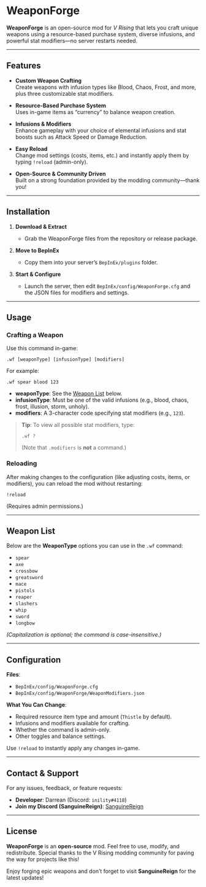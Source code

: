 # WeaponForge

**WeaponForge** is an open-source mod for *V Rising* that lets you craft unique weapons using a resource-based purchase system, diverse infusions, and powerful stat modifiers—no server restarts needed.

---

## Features

- **Custom Weapon Crafting**  
  Create weapons with infusion types like Blood, Chaos, Frost, and more, plus three customizable stat modifiers.

- **Resource-Based Purchase System**  
  Uses in-game items as “currency” to balance weapon creation.

- **Infusions & Modifiers**  
  Enhance gameplay with your choice of elemental infusions and stat boosts such as Attack Speed or Damage Reduction.

- **Easy Reload**  
  Change mod settings (costs, items, etc.) and instantly apply them by typing `!reload` (admin-only).

- **Open-Source & Community Driven**  
  Built on a strong foundation provided by the modding community—thank you!

---

## Installation

1. **Download & Extract**  
   - Grab the WeaponForge files from the repository or release package.

2. **Move to BepInEx**  
   - Copy them into your server’s `BepInEx/plugins` folder.

3. **Start & Configure**  
   - Launch the server, then edit `BepInEx/config/WeaponForge.cfg` and the JSON files for modifiers and settings.

---

## Usage

### Crafting a Weapon

Use this command in-game:
```
.wf [weaponType] [infusionType] [modifiers]
```
For example:
```
.wf spear blood 123
```
- **weaponType**: See the [Weapon List](#weapon-list) below.  
- **infusionType**: Must be one of the valid infusions (e.g., blood, chaos, frost, illusion, storm, unholy).  
- **modifiers**: A 3-character code specifying stat modifiers (e.g., `123`).

> **Tip**: To view all possible stat modifiers, type:  
> ```
> .wf ?
> ```
> (Note that `.modifiers` is **not** a command.)

### Reloading

After making changes to the configuration (like adjusting costs, items, or modifiers), you can reload the mod without restarting:
```
!reload
```
(Requires admin permissions.)

---

## Weapon List

Below are the **WeaponType** options you can use in the `.wf` command:
- `spear`
- `axe`
- `crossbow`
- `greatsword`
- `mace`
- `pistols`
- `reaper`
- `slashers`
- `whip`
- `sword`
- `longbow`

*(Capitalization is optional; the command is case-insensitive.)*

---

## Configuration

**Files**:  
- `BepInEx/config/WeaponForge.cfg`  
- `BepInEx/config/WeaponForge/WeaponModifiers.json`

**What You Can Change**:
- Required resource item type and amount (`Thistle` by default).
- Infusions and modifiers available for crafting.
- Whether the command is admin-only.
- Other toggles and balance settings.

Use `!reload` to instantly apply any changes in-game.

---

## Contact & Support

For any issues, feedback, or feature requests:
- **Developer**: Darrean (Discord: `inility#4118`)
- **Join my Discord (SanguineReign)**: [SanguineReign](https://discord.gg/SanguineReign)

---

## License

**WeaponForge** is an **open-source** mod. Feel free to use, modify, and redistribute. Special thanks to the V Rising modding community for paving the way for projects like this!

Enjoy forging epic weapons and don’t forget to visit **SanguineReign** for the latest updates!
